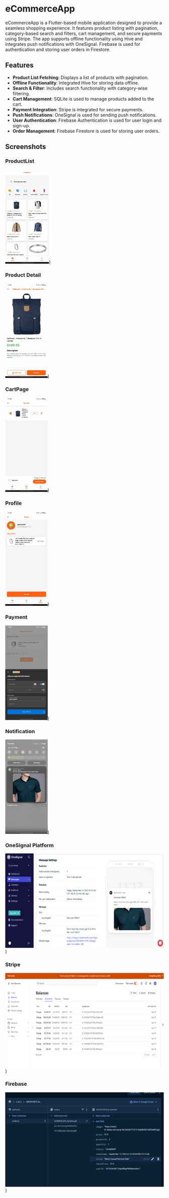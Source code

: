 # eCommerceApp

eCommerceApp is a Flutter-based mobile application designed to provide a seamless shopping experience. It features product listing with pagination, category-based search and filters, cart management, and secure payments using Stripe. The app supports offline functionality using Hive and integrates push notifications with OneSignal. Firebase is used for authentication and storing user orders in Firestore.

## Features

- **Product List Fetching**: Displays a list of products with pagination.
- **Offline Functionality**: Integrated Hive for storing data offline.
- **Search & Filter**: Includes search functionality with category-wise filtering.
- **Cart Management**: SQLite is used to manage products added to the cart.
- **Payment Integration**: Stripe is integrated for secure payments.
- **Push Notifications**: OneSignal is used for sending push notifications.
- **User Authentication**: Firebase Authentication is used for user login and sign-up.
- **Order Management**: Firebase Firestore is used for storing user orders.

## Screenshots

### ProductList
<img src="https://github.com/Priya129/eCommerceApp/blob/main/assets/Images/productlist.jpg" alt="Product List" height="300"/>)

### Product Detail
<img src="https://github.com/Priya129/eCommerceApp/blob/main/assets/Images/product_detail.jpg" alt="Product Detail" height="300"/>)

### CartPage
<img src="https://github.com/Priya129/eCommerceApp/blob/main/assets/Images/cartpage.jpg" alt="CartPage" height="300"/>)

### Profile
<img src="https://github.com/Priya129/eCommerceApp/blob/main/assets/Images/profile.jpg" alt="Profile" height="300"/>)

### Payment
<img src="https://github.com/Priya129/eCommerceApp/blob/main/assets/Images/payment.jpg" alt="Payment" height="300"/>)

### Notification
<img src="https://github.com/Priya129/eCommerceApp/blob/main/assets/Images/notification.jpg" alt="Notification" height="300"/>)

### OneSignal Platform
<img src="https://github.com/Priya129/eCommerceApp/blob/main/assets/Images/onesignal.png" alt="OneSignal Platform" height="300"/>)

### Stripe
<img src="https://github.com/Priya129/eCommerceApp/blob/main/assets/Images/stripe.png" alt="Stripe" height="300"/>)

### Firebase
<img src="https://github.com/Priya129/eCommerceApp/blob/main/assets/Images/firebase.png" alt="Firebase" height="300"/>)



